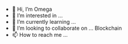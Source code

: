 - 👋 Hi, I’m Omega
- 👀 I’m interested in ...
- 🌱 I’m currently learning ...
- 💞️ I’m looking to collaborate on ... Blockchain
- 📫 How to reach me ...

<!---
brvx/brvx is a ✨ special ✨ repository because its `README.md` (this file) appears on your GitHub profile.
You can click the Preview link to take a look at your changes.
--->
